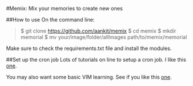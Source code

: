 #Memix: Mix your memories to create new ones

##How to use
On the command line:

> $ git clone https://github.com/aankit/memix
> $ cd memix
> $ mkdir memorial
> $ mv your/image/folder/allImages path/to/memix/memorial

Make sure to check the requirements.txt file and install the modules.


##Set up the cron job
Lots of tutorials on line to setup a cron job. I like this [one](http://www.cyberciti.biz/faq/how-do-i-add-jobs-to-cron-under-linux-or-unix-oses/). 

You may also want some basic VIM learning. See if you like this [one](http://vim.wikia.com/wiki/Tutorial).



